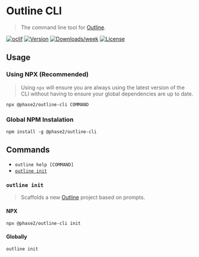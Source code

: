 Outline CLI
=================

> The command line tool for [Outline](https://github.com/phase2/outline).

[![oclif](https://img.shields.io/badge/cli-oclif-brightgreen.svg)](https://oclif.io)
[![Version](https://img.shields.io/npm/v/@phase2/outline-cli.svg)](https://npmjs.org/package/@phase2/outline-cli)
[![Downloads/week](https://img.shields.io/npm/dw/@phase2/outline-cli.svg)](https://npmjs.org/package/@phase2/outline-cli)
[![License](https://img.shields.io/npm/l/@phase2/outline-cli.svg)](https://github.com/phase2/outline/blob/next/packages/outline-cli/package.json)

## Usage

### Using NPX (Recommended)

> Using `npx` will ensure you are always using the latest version of the CLI without having to ensure your global dependencies are up to date.

```shell
npx @phase2/outline-cli COMMAND
```

### Global NPM Instalation

```shell
npm install -g @phase2/outline-cli
```

## Commands

* `outline help [COMMAND]`
* [`outline init`](#outline-init)

### `outline init`

> Scaffolds a new [Outline](https://github.com/phase2/outline) project based on prompts.

#### NPX

```shell
npx @phase2/outline-cli init
```

#### Globally

```shell
outline init
```
